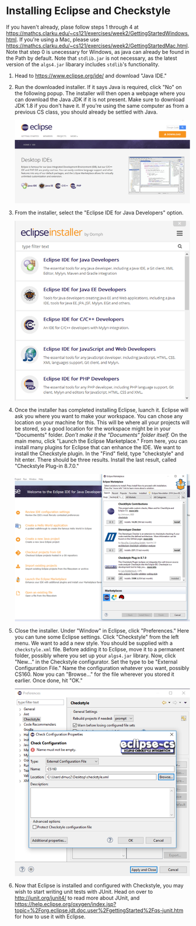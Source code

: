 # Installing Eclipse and Checkstyle

If you haven't already, plase follow steps 1 through 4 at https://mathcs.clarku.edu/~cs121/exercises/week2/GettingStartedWindows.html. If you're using a Mac, please use https://mathcs.clarku.edu/~cs121/exercises/week2/GettingStartedMac.html. Note that step 0 is unecessary for Windows, as java can already be found in the Path by default. Note that `stdlib.jar` is not necessary, as the latest version of the `algs4.jar` libarary includes `stdlib`'s functionality.



1. Head to https://www.eclipse.org/ide/ and download "Java IDE."

2. Run the downloaded installer. If it says Java is required, click "No" on the following popup. The installer will then open a webpage where you can download the Java JDK if it is not present. Make sure to download JDK 1.8 if you don't have it. If you're using the same computer as from a previous CS class, you should already be settled with Java.

    ![Eclipse Website](https://github.com/dvdmuckle/cs160-docs/blob/master/images/website.png)

3. From the installer, select the "Eclipse IDE for Java Developers" option.

    ![Installer](https://github.com/dvdmuckle/cs160-docs/blob/master/images/installer.png)


4. Once the installer has completed installing Eclipse, luanch it. Eclipse will ask you where you want to make your workspace. You can chose any location on your machine for this. This will be where all your projects will be stored, so a good location for the workspace might be in your "Documents" folder. _Don't make it the "Documents" folder itself._ On the main menu, click "Launch the Eclipse Marketplace." From here, you can install many plugins for Eclipse that can enhance the IDE. We want to install the Checkstyle plugin. In the "Find" field, type "checkstyle" and hit enter. There should be three results. Install the last result, called "Checkstyle Plug-in 8.7.0."

    ![Eclipse Marketplace](https://github.com/dvdmuckle/cs160-docs/blob/master/images/marketplace.png)

5. Close the installer. Under "Window" in Eclipse, click "Preferences." Here you can tune some Eclipse settings. Click "Checkstyle" from the left menu. We want to add a new style. You should be supplied with a `checkstyle.xml` file. Before adding it to Eclipse, move it to a permanent folder, possibly where you set up your `algs4.jar` library. Now, click "New..." in the Checkstyle configurator. Set the type to be "External Configuration File." Name the configuration whatever you want, possibly CS160. Now you can "Browse..." for the file wherever you stored it earlier. Once done, hit "OK."

    ![Checkstyle](https://github.com/dvdmuckle/cs160-docs/blob/master/images/checkstyle.png)

6. Now that Eclipse is installed and configured with Checkstyle, you may wish to start writing unit tests with JUnit. Head on over to http://junit.org/junit4/ to read more about JUnit, and https://help.eclipse.org/oxygen/index.jsp?topic=%2Forg.eclipse.jdt.doc.user%2FgettingStarted%2Fqs-junit.htm for how to use it with Eclipse.


